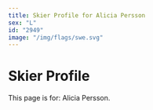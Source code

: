 ```yaml
---
title: Skier Profile for Alicia Persson
sex: "L"
id: "2949"
image: "/img/flags/swe.svg" 
---
```


# Skier Profile

This page is for: Alicia Persson.
    